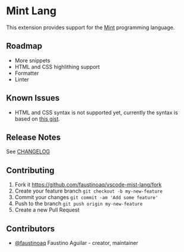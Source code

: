 # Mint Lang

This extension provides support for the [Mint](https://www.mint-lang.com/) programming language.

## Roadmap

- More snippets
- HTML and CSS highlithing support
- Formatter
- Linter

## Known Issues

- HTML and CSS syntax is not supported yet, currently the syntax is based on [this gist](https://gist.github.com/gdotdesign/34521520627b82428913df2fe09cb0a3).

## Release Notes

See [CHANGELOG](./CHANGELOG.md)

## Contributing

1. Fork it https://github.com/faustinoaq/vscode-mist-lang/fork
2. Create your feature branch `git checkout -b my-new-feature`
3. Commit your changes `git commit -am 'Add some feature'`
4. Push to the branch `git push origin my-new-feature`
5. Create a new Pull Request

## Contributors

- [@faustinoaq](https://github.com/faustinoaq) Faustino Aguilar - creator, maintainer

